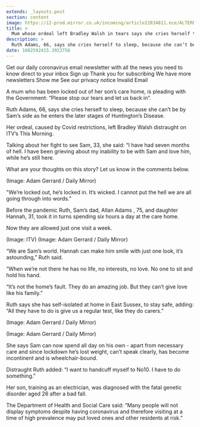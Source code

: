 ```yaml
--- 
extends: _layouts.post 
section: content 
image: https://i2-prod.mirror.co.uk/incoming/article22834811.ece/ALTERNATES/s1200/0_Ruth-Adams.jpg 
title: > 
  Mum whose ordeal left Bradley Walsh in tears says she cries herself to sleep over son 
description: > 
  Ruth Adams, 66, says she cries herself to sleep, because she can’t be by Sam’s side as he enters the later stages of Huntington’s Disease.Her ordeal, caused by Covid restrictions, left Bradley Walsh distraught on ITV’s This Morning.I have been grieving about my inability to be with Sam and love him, while he’s still here.(Image: Adam Gerrard / Daily Mirror)"We’re locked out, he’s locked in.(Image: ITV) (Image: Adam Gerrard / Daily Mirror)“We are Sam’s world. 
date: 1602592415.3922756 
--- 
```

Get our daily coronavirus email newsletter with all the news you need to know direct to your inbox Sign up Thank you for subscribing We have more newsletters Show me See our privacy notice Invalid Email

A mum who has been locked out of her son’s care home, is pleading with the Government: “Please stop our tears and let us back in”.

Ruth Adams, 66, says she cries herself to sleep, because she can’t be by Sam’s side as he enters the later stages of Huntington’s Disease.

Her ordeal, caused by Covid restrictions, left Bradley Walsh distraught on ITV’s This Morning.

Talking about her fight to see Sam, 33, she said: “I have had seven months of hell. I have been grieving about my inability to be with Sam and love him, while he’s still here.

What are your thoughts on this story? Let us know in the comments below.

(Image: Adam Gerrard / Daily Mirror)

"We’re locked out, he’s locked in. It’s wicked. I cannot put the hell we are all going through into words.”

Before the pandemic Ruth, Sam’s dad, Allan Adams , 75, and daughter Hannah, 31, took it in turns spending six hours a day at the care home.

Now they are allowed just one visit a week.

(Image: ITV) (Image: Adam Gerrard / Daily Mirror)

“We are Sam’s world. Hannah can make him smile with just one look, it’s astounding,” Ruth said.

“When we’re not there he has no life, no interests, no love. No one to sit and hold his hand.

“It’s not the home’s fault. They do an amazing job. But they can’t give love like his family.”

Ruth says she has self-isolated at home in East Sussex, to stay safe, adding: “All they have to do is give us a regular test, like they do carers.”

(Image: Adam Gerrard / Daily Mirror)

(Image: Adam Gerrard / Daily Mirror)

She says Sam can now spend all day on his own - apart from necessary care and since lockdown he’s lost weight, can’t speak clearly, has become incontinent and is wheelchair-bound.

Distraught Ruth added: “I want to handcuff myself to No10. I have to do something.”

Her son, training as an electrician, was diagnosed with the fatal genetic disorder aged 26 after a bad fall.

The Department of Health and Social Care said: “Many people will not display symptoms despite having coronavirus and therefore visiting at a time of high prevalence may put loved ones and other residents at risk.”